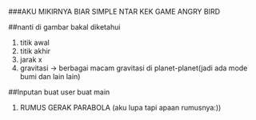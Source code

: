 ###AKU MIKIRNYA BIAR SIMPLE NTAR KEK GAME ANGRY BIRD

##nanti di gambar bakal diketahui 
1. titik awal
2. titik akhir
3. jarak x
4. gravitasi -> berbagai macam gravitasi di planet-planet(jadi ada mode bumi dan lain lain)

##Inputan buat user buat main
1. RUMUS GERAK PARABOLA (aku lupa tapi apaan rumusnya:))
